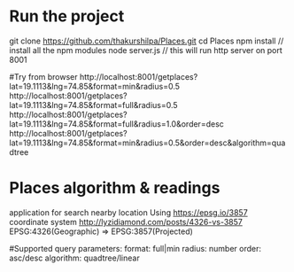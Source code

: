 
# Run the project
git clone https://github.com/thakurshilpa/Places.git
cd Places
npm install // install all the npm modules
node server.js // this will run http server on port 8001

#Try from browser
http://localhost:8001/getplaces?lat=19.1113&lng=74.85&format=min&radius=0.5
http://localhost:8001/getplaces?lat=19.1113&lng=74.85&format=full&radius=0.5
http://localhost:8001/getplaces?lat=19.1113&lng=74.85&format=full&radius=1.0&order=desc
http://localhost:8001/getplaces?lat=19.1113&lng=74.85&format=min&radius=0.5&order=desc&algorithm=quadtree

# Places algorithm & readings
application for search nearby location
Using https://epsg.io/3857 coordinate system 
http://lyzidiamond.com/posts/4326-vs-3857
EPSG:4326(Geographic) => EPSG:3857(Projected)

#Supported query parameters:
format: full|min
radius: number
order: asc/desc
algorithm: quadtree/linear

